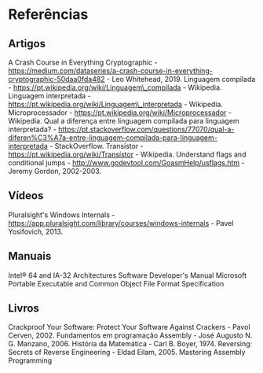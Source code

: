 # Referências

## Artigos

A Crash Course in Everything Cryptographic - https://medium.com/dataseries/a-crash-course-in-everything-cryptographic-50daa0fda482 - Leo Whitehead, 2019.
Linguagem compilada - https://pt.wikipedia.org/wiki/Linguagem\_compilada - Wikipedia.
Linguagem interpretada - https://pt.wikipedia.org/wiki/Linguagem\_interpretada - Wikipedia.
Microprocessador - https://pt.wikipedia.org/wiki/Microprocessador - Wikipedia.
Qual a diferença entre linguagem compilada para linguagem interpretada? - https://pt.stackoverflow.com/questions/77070/qual-a-diferen%C3%A7a-entre-linguagem-compilada-para-linguagem-interpretada - StackOverflow.
Transístor - https://pt.wikipedia.org/wiki/Transístor - Wikipedia.
Understand flags and conditional jumps - http://www.godevtool.com/GoasmHelp/usflags.htm - Jeremy Gordon, 2002-2003.

## Vídeos

Pluralsight's Windows Internals - https://app.pluralsight.com/library/courses/windows-internals - Pavel Yosifovich, 2013.

## Manuais

Intel® 64 and IA-32 Architectures Software Developer's Manual
Microsoft Portable Executable and Common Object File Format Specification

## Livros

Crackproof Your Software: Protect Your Software Against Crackers - Pavol Cerven, 2002.
Fundamentos em programação Assembly - José Augusto N. G. Manzano, 2006.
História da Matemática - Carl B. Boyer, 1974.
Reversing: Secrets of Reverse Engineering - Eldad Eilam, 2005.
Mastering Assembly Programming
